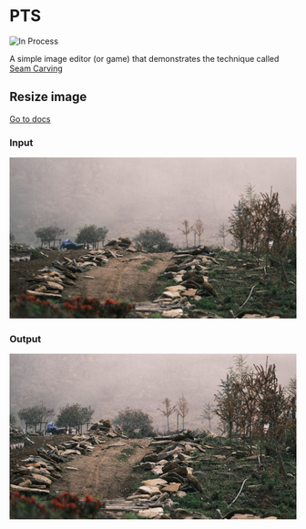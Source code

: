 # PTS

![In Process](https://img.shields.io/badge/status-in%20process-yellow)


A simple image editor (or game) that demonstrates the technique called [Seam Carving](https://www.youtube.com/watch?v=6NcIJXTlugc)

## Resize image
[Go to docs](./tools/resize/README.md)

### Input
![Input](./tools/resize/mountain.jpg)

### Output
![Output](./tools/resize/out.jpg?ver=3)
